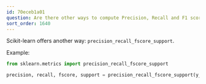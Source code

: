 ```yaml
---
id: 70eceb1a01
question: Are there other ways to compute Precision, Recall and F1 score?
sort_order: 1640
---
```


Scikit-learn offers another way: `precision_recall_fscore_support`.

Example:

```python
from sklearn.metrics import precision_recall_fscore_support

precision, recall, fscore, support = precision_recall_fscore_support(y_val, y_val_pred, zero_division=0)
```

